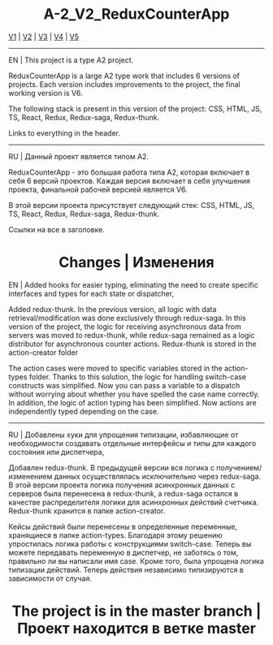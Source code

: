 <h1 align="center">A-2_V2_ReduxCounterApp</h1>

[V1](https://github.com/4min-dev/A-2_V1_ReduxCounterApp) | [V2](https://github.com/4min-dev/A-2_V2_ReduxCounterApp) | [V3](https://github.com/4min-dev/A-2_V3_ReduxCounterApp) | [V4](https://github.com/4min-dev/A-2_V4_ReduxCounterApp) | [V5](https://github.com/4min-dev/A-2_V5_ReduxCounterApp)
_______________________________________________________________

EN | This project is a type A2 project.

ReduxCounterApp is a large A2 type work that includes 6 versions of projects.
Each version includes improvements to the project, the final working version is V6.

The following stack is present in this version of the project:
CSS,
HTML,
JS,
TS,
React,
Redux,
Redux-saga,
Redux-thunk.

Links to everything in the header.
_______________________________________________________________

RU | Данный проект является типом А2.

ReduxCounterApp - это большая работа типа A2, которая включает в себя 6 версий проектов.
Каждая версия включает в себя улучшения проекта, финальной рабочей версией является V6.

В этой версии проекта присутствует следующий стек:
CSS,
HTML,
JS,
TS,
React,
Redux,
Redux-saga,
Redux-thunk.

Ссылки на все в заголовке.

<h1 align="center">Changes | Изменения</h1>

EN | Added hooks for easier typing, eliminating the need to create specific interfaces and types for each state or dispatcher,

Added redux-thunk. In the previous version, all logic with data retrieval/modification was done exclusively through redux-saga.
In this version of the project, the logic for receiving asynchronous data from servers was moved to redux-thunk, while redux-saga remained as a logic distributor for asynchronous counter actions. Redux-thunk is stored in the action-creator folder

The action cases were moved to specific variables stored in the action-types folder. Thanks to this solution, the logic for handling switch-case constructs was simplified.
Now you can pass a variable to a dispatch without worrying about whether you have spelled the case name correctly.
In addition, the logic of action typing has been simplified. Now actions are independently typed depending on the case.

_______________________________________________________________

RU | Добавлены хуки для упрощения типизации, избавляющие от необходимости создавать отдельные интерфейсы и типы для каждого состояния или диспетчера,

Добавлен redux-thunk. В предыдущей версии вся логика с получением/изменением данных осуществлялась исключительно через redux-saga.
В этой версии проекта логика получения асинхронных данных с серверов была перенесена в redux-thunk, а redux-saga остался в качестве распределителя логики для асинхронных действий счетчика. Redux-thunk хранится в папке action-creator.

Кейсы действий были перенесены в определенные переменные, хранящиеся в папке action-types. Благодаря этому решению упростилась логика работы с конструкциями switch-case.
Теперь вы можете передавать переменную в диспетчер, не заботясь о том, правильно ли вы написали имя case.
Кроме того, была упрощена логика типизации действий. Теперь действия независимо типизируются в зависимости от случая.

<h1 align="center">The project is in the master branch | Проект находится в ветке master</h1>
